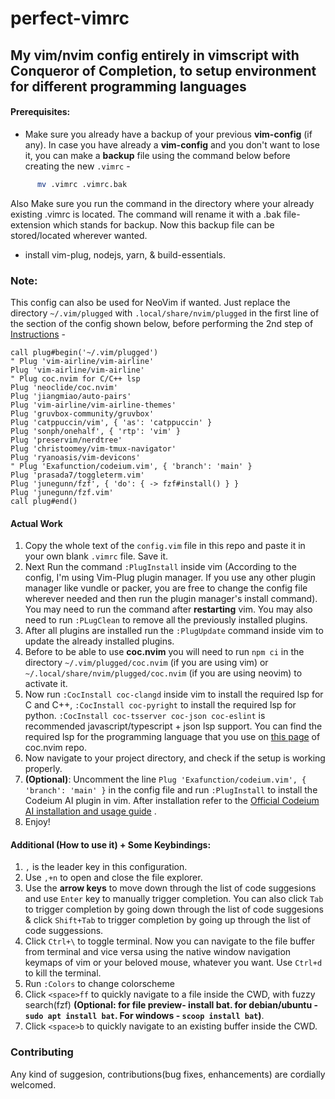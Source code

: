 # perfect-vimrc

## My vim/nvim config entirely in vimscript with Conqueror of Completion, to setup environment for different programming languages

#### Prerequisites:
- Make sure you already have a backup of your previous **vim-config** (if any).
In case you have already a **vim-config** and you don't want to lose it, you can make a **backup** file using the command below before creating the new `.vimrc` -
```bash
      mv .vimrc .vimrc.bak
```
Also Make sure you run the command in the directory where your already existing .vimrc is located. The command will rename it with a .bak file-extension which stands for backup. Now this backup file can be stored/located wherever wanted.

-  install vim-plug, nodejs, yarn, & build-essentials.

### Note:
This config can also be used for NeoVim if wanted. Just replace the directory `~/.vim/plugged` with `.local/share/nvim/plugged` in the first line of the section of the config shown below, before performing the 2nd step of [Instructions](#actual-work) -  
```vim
call plug#begin('~/.vim/plugged')
" Plug 'vim-airline/vim-airline'
Plug 'vim-airline/vim-airline'
" Plug coc.nvim for C/C++ lsp
Plug 'neoclide/coc.nvim'
Plug 'jiangmiao/auto-pairs'
Plug 'vim-airline/vim-airline-themes'
Plug 'gruvbox-community/gruvbox'
Plug 'catppuccin/vim', { 'as': 'catppuccin' }
Plug 'sonph/onehalf', { 'rtp': 'vim' }
Plug 'preservim/nerdtree'
Plug 'christoomey/vim-tmux-navigator'
Plug 'ryanoasis/vim-devicons'
" Plug 'Exafunction/codeium.vim', { 'branch': 'main' }
Plug 'prasada7/toggleterm.vim'
Plug 'junegunn/fzf', { 'do': { -> fzf#install() } }
Plug 'junegunn/fzf.vim'
call plug#end()
```

#### Actual Work
1. Copy the whole text of the `config.vim` file in this repo and paste it in your own blank `.vimrc` file. Save it. 
2. Next Run the command `:PlugInstall` inside vim (According to the config, I'm using Vim-Plug plugin manager. If you use any other plugin manager like vundle or packer, you are free to change the config file wherever needed and then run the plugin manager's install command). You may need to run the command after **restarting** vim. You may also need to run `:PLugClean` to remove all the previously installed plugins.
3. After all plugins are installed run the `:PlugUpdate` command inside vim to update the already installed plugins.
4. Before to be able to use **coc.nvim** you will need to run `npm ci` in the directory `~/.vim/plugged/coc.nvim` (if you are using vim) or `~/.local/share/nvim/plugged/coc.nvim` (if you are using neovim) to activate it.
5. Now run `:CocInstall coc-clangd` inside vim to install the required lsp for C and C++, `:CocInstall coc-pyright` to install the required lsp for python. `:CocInstall coc-tsserver coc-json coc-eslint` is recommended javascript/typescript + json 
 lsp support. You can find the required lsp for the programming language that you use on [this page](https://github.com/neoclide/coc.nvim/wiki/Language-servers) of coc.nvim repo.   
6. Now navigate to your project directory, and check if the setup is working properly.
7. **(Optional)**: Uncomment the line  `Plug 'Exafunction/codeium.vim', { 'branch': 'main' }` in the config file and run `:PlugInstall` to install the Codeium AI plugin in vim. After installation refer to the [Official Codeium AI installation and usage guide](https://codeium.com/vim_tutorial) .
8. Enjoy!
#### Additional (How to use it) + Some Keybindings:
1. `,` is the leader key in this configuration.
2. Use `,+n` to open and close the file explorer.
3. Use the **arrow keys** to move down through the list of code suggesions and use `Enter` key to manually trigger completion. You can also click `Tab` to trigger completion by going down through the list of code suggesions & click `Shift+Tab` to trigger completion by going up through the list of code suggessions.
4. Click `Ctrl+\` to toggle terminal. Now you can navigate to the file buffer from terminal and vice versa using the native window navigation keymaps of vim or your beloved mouse, whatever you want. Use `Ctrl+d` to kill the terminal.
5. Run `:Colors` to change colorscheme
6. Click `<space>ff` to quickly navigate to a file inside the CWD, with fuzzy search(fzf) **(Optional: for file preview- install bat. for debian/ubuntu - `sudo apt install bat`. For windows - `scoop install bat`)**.
7. Click `<space>b` to quickly navigate to an existing buffer inside the CWD.

### Contributing
Any kind of suggesion, contributions(bug fixes, enhancements) are cordially welcomed.
